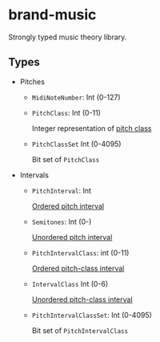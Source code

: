 # brand-music

Strongly typed music theory library.

## Types

- Pitches

  - `MidiNoteNumber`: Int (0-127)

  - `PitchClass`: Int (0-11)

    Integer representation of [pitch class](https://en.wikipedia.org/wiki/Pitch_class)

  - `PitchClassSet` Int (0-4095)

    Bit set of `PitchClass`

- Intervals

  - `PitchInterval`: Int

    [Ordered pitch interval](https://en.wikipedia.org/wiki/Pitch_interval#Ordered_Pitch_Interval)

  - `Semitones`: Int (0-)

    [Unordered pitch interval](https://en.wikipedia.org/wiki/Pitch_interval#Unordered_Pitch_Interval)

  - `PitchIntervalClass`: int (0-11)

    [Ordered pitch-class interval](<https://en.wikipedia.org/wiki/Pitch_interval#Ordered_pitch-class_intervals_('pitch_interval_class;_PIC')>)

  - `IntervalClass` Int (0-6)

    [Unordered pitch-class interval](<https://en.wikipedia.org/wiki/Pitch_interval#Unordered_pitch-class_intervals_('interval_class;_IC')>)

  - `PitchIntervalClassSet`: Int (0-4095)

    Bit set of `PitchIntervalClass`
